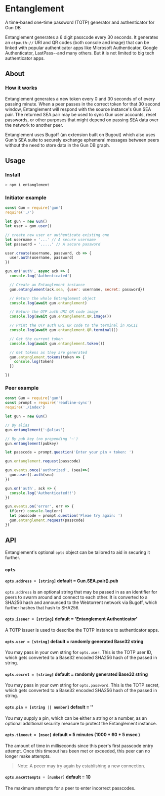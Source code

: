 # Entanglement
A time-based one-time password (TOTP) generator and authenticator for Gun DB

Entanglement generates a 6 digit passcode every 30 seconds. It generates an `otpauth://` URI and QR codes (both console and image) that can be linked with popular authenticator apps like Microsoft Authenticator, Google Authenticator, LastPass--and many others. But it is not limited to big tech authenticator apps.

## About
### How it works
Entanglement generates a new token every 0 and 30 seconds of of every passing minute. When a peer passes in the correct token for that 30 second window, Entanglement will respond with the source instance's Gun SEA pair. The returned SEA pair may be used to sync Gun user accounts, reset passwords, or other purposes that might depend on passing SEA data over the network to another peer.

Entanglement uses Bugoff (an extension built on Bugout) which also uses Gun's SEA suite to securely exchange ephemeral messages between peers without the need to store data in the Gun DB graph.

## Usage
### Install
```js
> npm i entanglement
```

### Initiator example
```js
const Gun = require('gun')
require('./')

let gun = new Gun()
let user = gun.user()

// create new user or authenticate existing one
let username = '...' // A secure username
let password = '.....' // A secure password

user.create(username, password, cb => {
  user.auth(username, password)
})

gun.on('auth', async ack => {
  console.log('Authenticated')

  // Create an Entanglement instance
  gun.entanglement(ack.sea, {user: username, secret: password})

  // Return the whole Entanglement object
  console.log(await gun.entanglement)

  // Return the OTP auth URI QR code image
  console.log(await gun.entanglement.QR.image())

  // Print the OTP auth URI QR code to the terminal in ASCII
  console.log(await gun.entanglement.QR.terminal())

  // Get the current token
  console.log(await gun.entanglement.token())

  // Get tokens as they are generated
  gun.entanglement.tokens(token => {
    console.log(token)
  })

})
```

### Peer example
```js
const Gun = require('gun')
const prompt = require('readline-sync')
require('./index')

let gun = new Gun()

// By alias
gun.entanglement('~@alias')

// By pub key (no prepending '~')
gun.entanglement(pubkey)

let passcode = prompt.question('Enter your pin + token: ')

gun.entanglement.request(passcode)

gun.events.once('authorized', (sea)=>{
  gun.user().auth(sea)
})

gun.on('auth', ack => {
  console.log('Authenticated!!')
})

gun.events.on('error', err => {
  if(err) console.log(err)
  let passcode = prompt.question('Pleae try again: ')
  gun.entanglement.request(passcode)
})
```

## API
Entanglement's optional `opts` object can be tailored to aid in securing it further.

### `opts`
#### `opts.address = [string]` default = Gun.SEA.pair().pub
`opts.address` is an optional string that may be passed in as an identifier for peers to swarm around and connect to each other. It is converted to a SHA256 hash and announced to the Webtorrent network via Bugoff, which further hashes that hash to SHA256.

#### `opts.issuer = [string]` default = 'Entanglement Authenticator'
A TOTP issuer is used to describe the TOTP instance to authenticator apps.

#### `opts.user = [string]` default = randomly generated Base32 string
You may pass in your own string for `opts.user`. This is the TOTP user ID, which gets converted to a Base32 encoded SHA256 hash of the passed in string.

#### `opts.secret = [string]` default = randomly generated Base32 string
You may pass in your own string for `opts.password`. This is the TOTP secret, which gets converted to a Base32 encoded SHA256 hash of the passed in string.

#### `opts.pin = [string || number]` default = ''
You may supply a pin, which can be either a string or a number, as an optional additional security measure to protect the Entanglement instance.

#### `opts.timeout = [msec]` default = 5 minutes (1000 * 60 * 5 msec )
The amount of time in milliseconds since this peer's first passcode entry attempt. Once this timeout has been met or exceeded, this peer can no longer make attempts. 

> Note: A peeer may try again by establishing a new connection.

#### `opts.maxAttempts = [number]` default = 10
The maximum attempts for a peer to enter incorrect passcodes.
